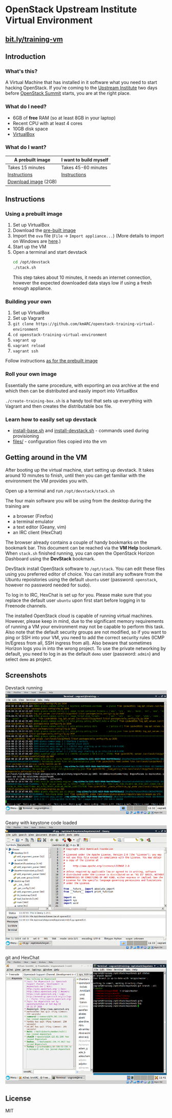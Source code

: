 OpenStack Upstream Institute Virtual Environment
================================================

[bit.ly/training-vm](http://bit.ly/training-vm)
-----------------------------------------------

Introduction
------------

### What's this?

A Virtual Machine that has installed in it software what you need to start
hacking OpenStack. If you're coming to the [Upstream
Institute](http://docs.openstack.org/upstream-training/) two days before
[OpenStack Summit](https://www.openstack.org/summit/) starts, you are at the
right place.

### What do I need?

* 6GB of **free** RAM (so at least 8GB in your laptop)
* Recent CPU with at least 4 cores
* 10GB disk space
* [VirtualBox](https://www.virtualbox.org/)

### What do I want?

| A prebuilt image                        | I want to build myself             |
| ----------------                        | ----------------------             |
| Takes 15 minutes                        | Takes 45-60 minutes                |
| [Instructions](#using-a-prebuilt-image) | [Instructions](#building-your-own) |
| [Download image][image] (2GB)           |                                    |

[image]: https://s3.eu-central-1.amazonaws.com/openstack-training/devstack-vm.ova
[ova-import-help]: README-virtualbox-import.md

Instructions
------------

### Using a prebuilt image

1. Set up VirtualBox
2. Download the [pre-built image][image]
3. Import the `ova` file (`File` -> `Import appliance...`) (More details to import on Windows are [here][ova-import-help].)
4. Start up the VM
5. Open a terminal and start devstack
    ``` bash
    cd /opt/devstack
    ./stack.sh
    ```
    This step takes about 10 minutes, it needs an internet connection,
    however the expected downloaded data stays low if using a fresh enough
    appliance.

### Building your own

1. Set up VirtualBox
2. Set up Vagrant
3. `git clone https://github.com/kmARC/openstack-training-virtual-environment`
4. `cd openstack-training-virtual-environment`
5. `vagrant up`
6. `vagrant reload`
7. `vagrant ssh`

Follow instructions [as for the prebuilt image](#using-a-prebuilt-image)

### Roll your own image

Essentially the same procedure, with exporting an ova archive at the end which
then can be distributed and easily import into VirtualBox

`./create-training-box.sh` is a handy tool that sets up everything with Vagrant
and then creates the distributable box file.

### Learn how to easily set up devstack

* [install-base.sh](install-base.sh) and 
  [install-devstack.sh](install-devstack.sh) - commands used during provisioning
* [files/](files/) - configuration files copied into the vm

Getting around in the VM
------------------------

After booting up the virtual machine, start setting up devstack. It takes around
10 minutes to finish, until then you can get familiar with the environment the
VM provides you with.

Open up a terminal and run `/opt/devstack/stack.sh`

The four main software you will be using from the desktop during the training
are
* a browser (Firefox)
* a terminal emulator
* a text editor (Geany, vim)
* an IRC client (HexChat)

The browser already contains a couple of handy bookmarks on the bookmark bar.
This document can be reached via the **VM Help** bookmark. When `stack.sh`
finished running, you can open the OpenStack Horizon Dashboard using the
**DevStack** bookmark.

DevStack install OpenStack software to `/opt/stack`. You can edit these files
using you preferred editor of choice. You can install any software from the
Ubuntu repoistories using the default `ubuntu` user (password: `openstack`,
however no password needed for sudo).

To log in to IRC, HexChat is set up for you. Please make sure that you replace the
default user `ubuntu` upon first start before logging in to Freenode channels.

The installed OpenStack cloud is capable of running virtual machines. However,
please keep in mind, due to the significant memory requirements of running a VM
your environment may not be capable to perform this task. Also note that the
default security groups are not modified, so if you want to ping or SSH into
your VM, you need to add the correct security rules (ICMP In/Egress from all,
SSH ingress from all). Also beware that sometimes Horizon logs you in into the
wrong project. To use the private networking by default, you need to log in as
the default `demo` user (password: `admin`) and select `demo` as project.

Screenshots
-----------

Devstack running
![Devstack running](docs/01.png "Devstack running")

Geany with keystone code loaded
![Geany with keystone code loaded](docs/02.png "Geany with keystone code loaded")

git and HexChat
![git and XChat](docs/03.png "git and HexChat")

License
-------
MIT

